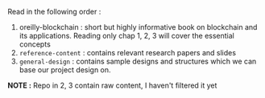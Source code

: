 Read in the following order :

1. oreilly-blockchain : short but highly informative book on blockchain and its applications. Reading only chap 1, 2, 3 will cover the essential concepts
2. `reference-content` : contains relevant research papers and slides
3. `general-design` : contains sample designs and structures which we can base our project design on.

**NOTE :** Repo in 2, 3 contain raw content, I haven't filtered it yet
